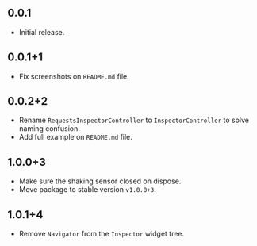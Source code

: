 ## 0.0.1

- Initial release.

## 0.0.1+1

- Fix screenshots on `README.md` file.

## 0.0.2+2

- Rename `RequestsInspectorController` to `InspectorController` to solve naming confusion.
- Add full example on `README.md` file.

## 1.0.0+3

- Make sure the shaking sensor closed on dispose.
- Move package to stable version `v1.0.0+3`.

## 1.0.1+4

- Remove `Navigator` from the `Inspector` widget tree.
